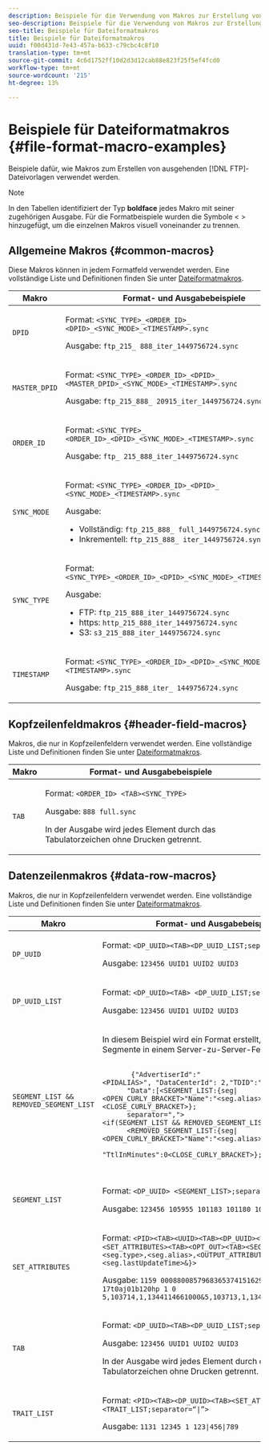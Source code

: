 ```yaml
---
description: Beispiele für die Verwendung von Makros zur Erstellung von FTP-Dateivorlagen.
seo-description: Beispiele für die Verwendung von Makros zur Erstellung von FTP-Dateivorlagen.
seo-title: Beispiele für Dateiformatmakros
title: Beispiele für Dateiformatmakros
uuid: f00d431d-7e43-457a-b633-c79cbc4c8f10
translation-type: tm+mt
source-git-commit: 4c6d1752ff10d2d3d12cab88e823f25f5ef4fcd0
workflow-type: tm+mt
source-wordcount: '215'
ht-degree: 13%

---
```



# Beispiele für Dateiformatmakros {#file-format-macro-examples}

Beispiele dafür, wie Makros zum Erstellen von ausgehenden [!DNL FTP]-Dateivorlagen verwendet werden.

>[!NOTE]
>
>In den Tabellen identifiziert der Typ **boldface** jedes Makro mit seiner zugehörigen Ausgabe. Für die Formatbeispiele wurden die Symbole &lt; > hinzugefügt, um die einzelnen Makros visuell voneinander zu trennen.

## Allgemeine Makros {#common-macros}

Diese Makros können in jedem Formatfeld verwendet werden. Eine vollständige Liste und Definitionen finden Sie unter [Dateiformatmakros](../formats/file-formats.md).

<table id="table_B5073597219B470298EE614902DACAE8"> 
 <thead> 
  <tr> 
   <th colname="col1" class="entry"> Makro </th> 
   <th colname="col2" class="entry"> Format- und Ausgabebeispiele </th> 
  </tr> 
 </thead>
 <tbody> 
  <tr> 
   <td colname="col1"> <p> <code>DPID </code> </p> </td> 
   <td colname="col2"> <p>Format: <code>&lt;SYNC_TYPE&gt;_&lt;ORDER_ID&gt;_ &lt;DPID&gt;_&lt;SYNC_MODE&gt;_&lt;TIMESTAMP&gt;.sync </code> </p> <p>Ausgabe: <code>ftp_215_ 888_iter_1449756724.sync </code> </p> </td> 
  </tr> 
  <tr> 
   <td colname="col1"> <p> <code>MASTER_DPID </code> </p> </td> 
   <td colname="col2"> <p>Format: <code>&lt;SYNC_TYPE&gt;_&lt;ORDER_ID&gt;_&lt;DPID&gt;_ &lt;MASTER_DPID&gt;_&lt;SYNC_MODE&gt;_&lt;TIMESTAMP&gt;.sync </code> </p> <p>Ausgabe: <code>ftp_215_888_ 20915_iter_1449756724.sync </code> </p> </td> 
  </tr> 
  <tr> 
   <td colname="col1"> <p> <code>ORDER_ID </code> </p> </td> 
   <td colname="col2"> <p>Format: <code>&lt;SYNC_TYPE&gt;_ &lt;ORDER_ID&gt;_&lt;DPID&gt;_&lt;SYNC_MODE&gt;_&lt;TIMESTAMP&gt;.sync </code> </p> <p>Ausgabe: <code>ftp_ 215_888_iter_1449756724.sync </code> </p> </td> 
  </tr> 
  <tr> 
   <td colname="col1"> <p> <code>SYNC_MODE </code> </p> </td> 
   <td colname="col2"> <p>Format: <code>&lt;SYNC_TYPE&gt;_&lt;ORDER_ID&gt;_&lt;DPID&gt;_ &lt;SYNC_MODE&gt;_&lt;TIMESTAMP&gt;.sync </code> </p> <p>Ausgabe: 
     <ul id="ul_F63D7B78AF1246639D6ED85C1621B17C"> 
      <li id="li_4D0D7B4D047345FE861FCBA2BD0408ED">Vollständig: <code>ftp_215_888_ full_1449756724.sync </code> </li> 
      <li id="li_23F4D1F6B2784E599EDA29AA457327E6">Inkrementell: <code>ftp_215_888_ iter_1449756724.sync </code> </li> 
     </ul> </p> </td> 
  </tr> 
  <tr> 
   <td colname="col1"> <p> <code>SYNC_TYPE </code> </p> </td> 
   <td colname="col2"> <p>Format: <code>&lt;SYNC_TYPE&gt;_&lt;ORDER_ID&gt;_&lt;DPID&gt;_&lt;SYNC_MODE&gt;_&lt;TIMESTAMP&gt;.sync </code> </p> <p>Ausgabe: 
     <ul id="ul_11B14E740E40474F8302BDB809C428FE"> 
      <li id="li_54A3EAA468B44AC8B2528F855E03D04B">FTP: <code>ftp_215_888_iter_1449756724.sync </code> </li> 
      <li id="li_93468C56B661463CA7F62B1F5D3A53FF">https: <code>http_215_888_iter_1449756724.sync </code> </li> 
      <li id="li_8A204C7BEDBC41C096FE953B5F827DEC">S3: <code>s3_215_888_iter_1449756724.sync </code> </li> 
     </ul> </p> </td> 
  </tr> 
  <tr> 
   <td colname="col1"> <p> <code>TIMESTAMP </code> </p> </td> 
   <td colname="col2"> <p>Format: <code>&lt;SYNC_TYPE&gt;_&lt;ORDER_ID&gt;_&lt;DPID&gt;_&lt;SYNC_MODE&gt;_ &lt;TIMESTAMP&gt;.sync </code> </p> <p>Ausgabe: <code>ftp_215_888_iter_ 1449756724.sync </code> </p> </td> 
  </tr> 
 </tbody> 
</table>

## Kopfzeilenfeldmakros {#header-field-macros}

Makros, die nur in Kopfzeilenfeldern verwendet werden. Eine vollständige Liste und Definitionen finden Sie unter [Dateiformatmakros](../formats/file-formats.md).

<table id="table_ABC31B3D660D47969E111EBC734D5BBC"> 
 <thead> 
  <tr> 
   <th colname="col1" class="entry"> Makro </th> 
   <th colname="col2" class="entry"> Format- und Ausgabebeispiele </th> 
  </tr> 
 </thead>
 <tbody> 
  <tr> 
   <td colname="col1"> <p> <code>TAB </code> </p> </td> 
   <td colname="col2"> <p>Format: <code>&lt;ORDER_ID&gt; &lt;TAB&gt;&lt;SYNC_TYPE&gt; </code> </p> <p>Ausgabe: <code>888 full.sync </code> </p> <p>In der Ausgabe wird jedes Element durch das Tabulatorzeichen ohne Drucken getrennt. </p> </td>
  </tr>
 </tbody>
</table>

## Datenzeilenmakros {#data-row-macros}

Makros, die nur in Kopfzeilenfeldern verwendet werden. Eine vollständige Liste und Definitionen finden Sie unter [Dateiformatmakros](../formats/file-formats.md).

<table id="table_408C6DD2B9D54550B003EAC93562E64F"> 
 <thead> 
  <tr> 
   <th colname="col1" class="entry"> Makro </th> 
   <th colname="col2" class="entry"> Format- und Ausgabebeispiele </th> 
  </tr> 
 </thead>
 <tbody> 
  <tr> 
   <td colname="col1"> <p> <code>DP_UUID </code> </p> </td> 
   <td colname="col2"> <p>Format: <code>&lt;DP_UUID&gt;&lt;TAB&gt;&lt;DP_UUID_LIST;separator=TAB&gt; </code> </p> <p>Ausgabe: <code>123456 UUID1 UUID2 UUID3 </code> </p> </td> 
  </tr> 
  <tr> 
   <td colname="col1"> <p> <code>DP_UUID_LIST </code> </p> </td> 
   <td colname="col2"> <p>Format: <code>&lt;DP_UUID&gt;&lt;TAB&gt; &lt;DP_UUID_LIST;separator=TAB&gt; </code> </p> <p>Ausgabe: <code>123456 UUID1 UUID2 UUID3 </code> </p> </td> 
  </tr> 
  <tr> 
   <td colname="col1"> <p> <code>SEGMENT_LIST &amp;&amp; REMOVED_SEGMENT_LIST </code> </p> </td> 
   <td colname="col2"> <p>In diesem Beispiel wird ein Format erstellt, das entfernte Segmente in einem Server-zu-Server-Feed zurückgibt. </p> <p> 
     <code>
       {"AdvertiserId":"&lt;PIDALIAS&gt;",&nbsp;"DataCenterId":&nbsp;2,"TDID":"&lt;DP_UUID&gt;", 
      "Data":[&lt;SEGMENT_LIST:{seg|&lt;OPEN_CURLY_BRACKET&gt;"Name":"&lt;seg.alias&gt;"&lt;CLOSE_CURLY_BRACKET&gt;}; 
      separator=","&gt;&lt;if(SEGMENT_LIST&nbsp;&amp;&amp;&nbsp;REMOVED_SEGMENT_LIST)&gt;&lt;COMMA&gt;&lt;endif&gt; 
      &lt;REMOVED_SEGMENT_LIST:{seg|&lt;OPEN_CURLY_BRACKET&gt;"Name":"&lt;seg.alias&gt;", 
      "TtlInMinutes":0&lt;CLOSE_CURLY_BRACKET&gt;};&nbsp;separator=","&gt;]} 
     </code> </p> </td> 
  </tr> 
  <tr> 
   <td colname="col1"> <p> <code>SEGMENT_LIST </code> </p> </td> 
   <td colname="col2"> <p>Format: <code>&lt;DP_UUID&gt; &lt;SEGMENT_LIST&gt;;separator=" "&gt; </code> </p> <p>Ausgabe: <code>123456 105955 101183 101180 101179 </code> </p> </td> 
  </tr> 
  <tr> 
   <td colname="col1"> <p> <code>SET_ATTRIBUTES </code> </p> </td> 
   <td colname="col2"> <p>Format: <code>&lt;PID&gt;&lt;TAB&gt;&lt;UUID&gt;&lt;TAB&gt;&lt;DP_UUID&gt;&lt;TAB&gt; &lt;SET_ATTRIBUTES&gt;&lt;TAB&gt;&lt;OPT_OUT&gt;&lt;TAB&gt;&lt;SEGMENT_LIST:{seg|&lt;seg.type&gt;,&lt;seg.alias&gt;,&lt;OUTPUT_ATTRIBUTE_VALUE&gt;,&lt;seg.lastUpdateTime&gt;&amp;}&gt; </code> </p> <p>Ausgabe: <code>1159 00088008579683653741516297509717335000 17t0aj01b120hp 1 0 5,103714,1,1344114661000&amp;5,103713,1,1343250661000 </code> </p> </td>
  </tr>
  <tr> 
   <td colname="col1"> <p> <code>TAB </code> </p> </td> 
   <td colname="col2"> <p>Format: <code>&lt;DP_UUID&gt;&lt;TAB&gt;&lt;DP_UUID_LIST;separator=TAB&gt; </code> </p> <p>Ausgabe: <code>123456 UUID1 UUID2 UUID3 </code> </p> <p>In der Ausgabe wird jedes Element durch das Tabulatorzeichen ohne Drucken getrennt. </p> </td> 
  </tr> 
  <tr> 
   <td colname="col1"> <p> <code>TRAIT_LIST </code> </p> </td> 
   <td colname="col2"> <p>Format: <code>&lt;PID&gt;&lt;TAB&gt;&lt;DP_UUID&gt;&lt;TAB&gt;&lt;SET_ATTRIBUTES&gt;&lt;TAB&gt; &lt;TRAIT_LIST;separator=“|”&gt; </code> </p> <p>Ausgabe: <code>1131 12345 1 123|456|789 </code> </p> </td> 
  </tr> 
 </tbody> 
</table>
